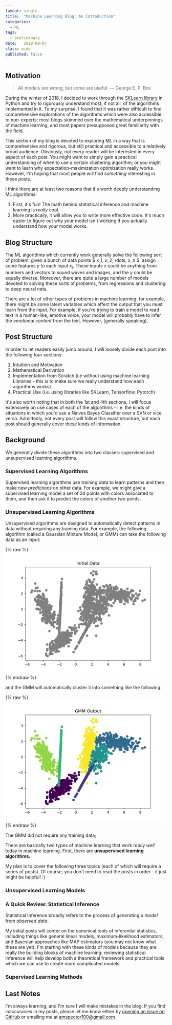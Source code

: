 ```yaml
---
layout: single
title:  "Machine Learning Blog: An Introduction"
categories:
  - ML
tags:
  - preliminary
date:   2018-09-07
class: wide
published: false
---
```


## Motivation 

> All models are wrong, but some are useful. — George E. P. Box

During the winter of 2018, I decided to work through the [SKLearn library](http://scikit-learn.org/) in Python and try to rigorously understand most, if not all, of the algorithms implemented in it. To my surprise, I found that it was rather difficult to find comprehensive explorations of the algorithms which were also accessible to non-experts; most blogs skimmed over the mathematical underpinnings of machine learning, and most papers presupposed great familiarity with the field. 

This section of my blog is devoted to exploring ML in a way that is comprehensive and rigorous, but still practical and accessible to a relatively broad audience. Obviously, not every reader will be interested in every aspect of each post. You might want to simply gain a practical understanding of when to use a certain clustering algorithm; or you might want to learn why expectation-maximization optimization really works. However, I'm hoping that most people will find *something* interesting in these posts. 

I think there are at least two reasons that it's worth deeply understanding ML algorithms:

1. First, it's fun! The math behind statistical inference and machine learning is *really* cool. 
2. More practically, it will allow you to write more effective code. It's much easier to figure out why your model isn't working if you actually understand how your model works. 

## Blog Structure

The ML algorithms which currently work generally solve the following sort of problem: given a bunch of data points $ x_1, x_2, \dots, x_n $, assign some features $y$ to each input $x_i$. These inputs $x$ could be anything from numbers and vectors to sound waves and images, and the $y$ could be equally diverse. Moreover, there are quite a large number of models devoted to solving these sorts of problems, from regressions and clustering to deep neural nets. 

There are a lot of other types of problems in machine learning: for example, there might be some latent variables which affect the output that you must learn from the input. For example, if you're trying to train a model to read text in a human-like, emotive voice, your model will probably have to infer the *emotional content* from the text. However, (generally speaking), 


## Post Structure

 In order to let readers easily jump around, I will loosely divide each post into the following four sections:

1. Intuition and Motivation
2. Mathematical Derivation
3. Implementation from Scratch (i.e without using machine learning Libraries - this is to make sure we really understand how each algorithms works)
4. Practical Use (i.e. using libraries like SKLearn, Tensorflow, Pytorch)

It's also worth noting that in both the 1st and 4th sections, I will focus extensively on use cases of each of the algorithms - i.e. the kinds of situations in which you'd use a Naives Bayes Classifier over a SVN or vice versa. Admittedly, not every post will follow this exact structure, but each post should generally cover these kinds of information. 

## Background

We generally divide these algorithms into two classes: supervised and unsupervised learning algorithms.

### Supervised Learning Algorithms

Supervised learning algorithms use *training data* to learn patterns and then make new *predictions* on other data. For example, we might give a supervised learning model a set of 2d points with colors associated to them, and then ask it to predict the colors of another two points. 

### Unsupervised Learning Algorithms

Unsupervised algorithms are designed to automatically detect patterns in data without requiring any training data. For example, the following algorithm (called a Gaussian Mixture Model, or GMM) can take the following data as an input:

{% raw %}![](/assets/images/ML/unsup_init_data.png){% endraw %}

and the GMM will automatically cluster it into something like the following:

{% raw %}![](/assets/images/ML/gmm_output.png){% endraw %}

The GMM did not require any training data; 

There are basically two types of machine learning that work *really well* today in machine learning. First, there are **unsupervised learning algorithms.**


My plan is to cover the following three topics (each of which will require a series of posts). Of course, you don't need to read the posts in order - it just might be helpful! :) 

### Unsupervised Learning Models



### A Quick Review: Statistical Inference

Statistical Inference broadly refers to the process of *generating a model* from *observed data*. 

My initial posts will center on the canonical tools of inferential statistics, including things like general linear models, maximum-likelihood estimators, and Bayesian approaches like MAP estimators (you may not know what these are yet). I'm starting with these kinds of models because they are really the building blocks of machine learning: reviewing statistical inference will help develop both a theoretical framework and practical tools which we can use to create more complicated models.

### Supervised Learning Methods


## Last Notes

I'm always learning, and I'm sure I will make mistakes in the blog. If you find inaccuracies in my posts, please let me know either by [opening an issue on GitHub](https://github.com/amspector100/amspector100.github.io) or emailing me at amspector100@gmail.com. 

<!-- To do: 
(1) Make clear I'll go over use cases and hyper-parameter tuning and such. 
(2) Make an outline of the algorithms I'm going to cover. Explain why I'm covering these topics.  
(3) Subscription to specific categories


 --> 